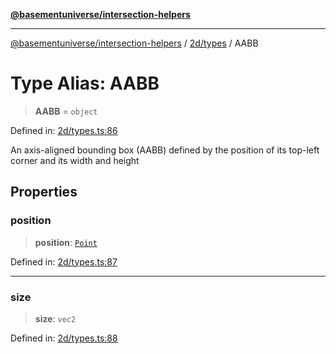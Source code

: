 [**@basementuniverse/intersection-helpers**](../../../README.md)

***

[@basementuniverse/intersection-helpers](../../../README.md) / [2d/types](../README.md) / AABB

# Type Alias: AABB

> **AABB** = `object`

Defined in: [2d/types.ts:86](https://github.com/basementuniverse/intersection-helpers/blob/d942e5cf9ee51dc3854d6fbfe1d84a7ecd83c1ca/src/2d/types.ts#L86)

An axis-aligned bounding box (AABB) defined by the position of its top-left
corner and its width and height

## Properties

### position

> **position**: [`Point`](Point.md)

Defined in: [2d/types.ts:87](https://github.com/basementuniverse/intersection-helpers/blob/d942e5cf9ee51dc3854d6fbfe1d84a7ecd83c1ca/src/2d/types.ts#L87)

***

### size

> **size**: `vec2`

Defined in: [2d/types.ts:88](https://github.com/basementuniverse/intersection-helpers/blob/d942e5cf9ee51dc3854d6fbfe1d84a7ecd83c1ca/src/2d/types.ts#L88)

